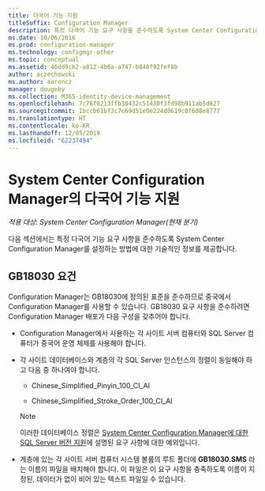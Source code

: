 ```yaml
---
title: 다국어 기능 지원
titleSuffix: Configuration Manager
description: 특정 다국어 기능 요구 사항을 준수하도록 System Center Configuration Manager를 구성합니다.
ms.date: 10/06/2016
ms.prod: configuration-manager
ms.technology: configmgr-other
ms.topic: conceptual
ms.assetid: 46dd9cb2-a812-4b6a-a747-b840f92fef8b
author: aczechowski
ms.author: aaroncz
manager: dougeby
ms.collection: M365-identity-device-management
ms.openlocfilehash: 7c76f0213ffb30432c51430f3fd98b911ab5d627
ms.sourcegitcommit: 1bccb61bf3c7c69d51e0e224d0619c8f608e8777
ms.translationtype: HT
ms.contentlocale: ko-KR
ms.lasthandoff: 12/05/2019
ms.locfileid: "62237494"
---
```

# <a name="international-support-in-system-center-configuration-manager"></a>System Center Configuration Manager의 다국어 기능 지원

*적용 대상: System Center Configuration Manager(현재 분기)*

다음 섹션에서는 특정 다국어 기능 요구 사항을 준수하도록 System Center Configuration Manager를 설정하는 방법에 대한 기술적인 정보를 제공합니다.  

## <a name="gb18030-requirements"></a>GB18030 요건  
 Configuration Manager는 GB18030에 정의된 표준을 준수하므로 중국에서 Configuration Manager를 사용할 수 있습니다. GB18030 요구 사항을 준수하려면 Configuration Manager 배포가 다음 구성을 갖추어야 합니다.  

-   Configuration Manager에서 사용하는 각 사이트 서버 컴퓨터와 SQL Server 컴퓨터가 중국어 운영 체제를 사용해야 합니다.  

-   각 사이트 데이터베이스와 계층의 각 SQL Server 인스턴스의 정렬이 동일해야 하고 다음 중 하나여야 합니다.  

    -   Chinese_Simplified_Pinyin_100_CI_AI  

    -   Chinese_Simplified_Stroke_Order_100_CI_AI  

    > [!NOTE]  
    >  이러한 데이터베이스 정렬은 [System Center Configuration Manager에 대한 SQL Server 버전 지원](../../../core/plan-design/configs/support-for-sql-server-versions.md)에 설명된 요구 사항에 대한 예외입니다.  

-   계층에 있는 각 사이트 서버 컴퓨터 시스템 볼륨의 루트 폴더에 **GB18030.SMS** 라는 이름의 파일을 배치해야 합니다. 이 파일은 이 요구 사항을 충족하도록 이름이 지정된, 데이터가 없이 비어 있는 텍스트 파일일 수 있습니다.  
